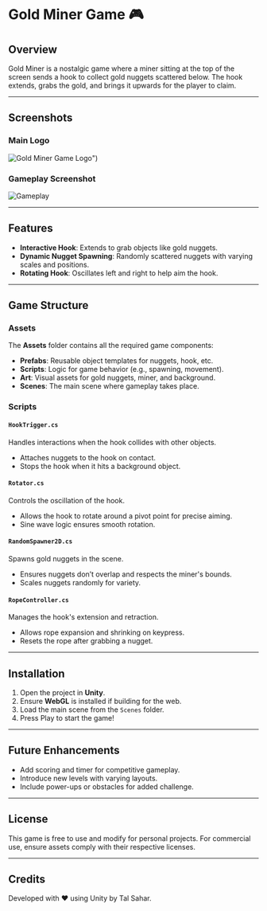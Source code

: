 # Gold Miner Game 🎮

## Overview
Gold Miner is a nostalgic game where a miner sitting at the top of the screen sends a hook to collect gold nuggets scattered below. The hook extends, grabs the gold, and brings it upwards for the player to claim.

---

## Screenshots

### Main Logo
![Gold Miner Game Logo](https://github.com/user-attachments/assets/f4540743-1187-4c52-ac13-6bc2e22b24a2)")

### Gameplay Screenshot
![Gameplay](https://github.com/user-attachments/assets/97fa89b6-a44c-4765-960d-47b4a247123b)


---

## Features
- **Interactive Hook**: Extends to grab objects like gold nuggets.
- **Dynamic Nugget Spawning**: Randomly scattered nuggets with varying scales and positions.
- **Rotating Hook**: Oscillates left and right to help aim the hook.

---

## Game Structure

### Assets
The **Assets** folder contains all the required game components:
- **Prefabs**: Reusable object templates for nuggets, hook, etc.
- **Scripts**: Logic for game behavior (e.g., spawning, movement).
- **Art**: Visual assets for gold nuggets, miner, and background.
- **Scenes**: The main scene where gameplay takes place.

### Scripts

#### `HookTrigger.cs`
Handles interactions when the hook collides with other objects.
- Attaches nuggets to the hook on contact.
- Stops the hook when it hits a background object.

#### `Rotator.cs`
Controls the oscillation of the hook.
- Allows the hook to rotate around a pivot point for precise aiming.
- Sine wave logic ensures smooth rotation.

#### `RandomSpawner2D.cs`
Spawns gold nuggets in the scene.
- Ensures nuggets don’t overlap and respects the miner's bounds.
- Scales nuggets randomly for variety.

#### `RopeController.cs`
Manages the hook's extension and retraction.
- Allows rope expansion and shrinking on keypress.
- Resets the rope after grabbing a nugget.

---

## Installation
1. Open the project in **Unity**.
2. Ensure **WebGL** is installed if building for the web.
3. Load the main scene from the `Scenes` folder.
4. Press Play to start the game!

---

## Future Enhancements
- Add scoring and timer for competitive gameplay.
- Introduce new levels with varying layouts.
- Include power-ups or obstacles for added challenge.

---

## License
This game is free to use and modify for personal projects. For commercial use, ensure assets comply with their respective licenses.

---

## Credits
Developed with ❤️ using Unity by Tal Sahar.
